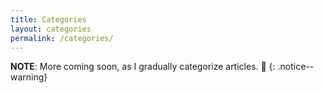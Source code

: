 ```yaml
---
title: Categories
layout: categories
permalink: /categories/
---
```


**NOTE**: More coming soon, as I gradually categorize articles. 🙂
{: .notice--warning}
